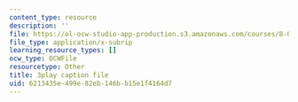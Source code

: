 ```yaml
---
content_type: resource
description: ''
file: https://ol-ocw-studio-app-production.s3.amazonaws.com/courses/8-01sc-classical-mechanics-fall-2016/6213435e499e82eb146bb15e1f4164d7_nWaoEjE8a8M.srt
file_type: application/x-subrip
learning_resource_types: []
ocw_type: OCWFile
resourcetype: Other
title: 3play caption file
uid: 6213435e-499e-82eb-146b-b15e1f4164d7
---
```

